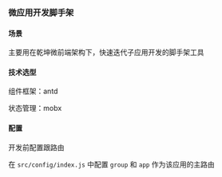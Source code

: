 ### 微应用开发脚手架

#### 场景
主要用在乾坤微前端架构下，快速迭代子应用开发的脚手架工具

#### 技术选型
组件框架：antd

状态管理：mobx

#### 配置
开发前配置跟路由

在 `src/config/index.js` 中配置 `group` 和 `app` 作为该应用的主路由